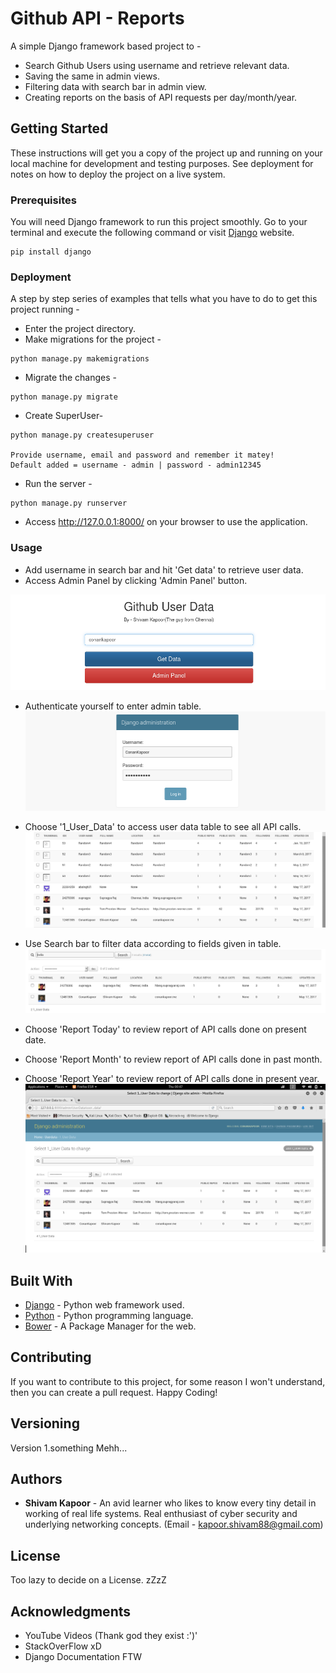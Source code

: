 # Github API - Reports

A simple Django framework based project to -

* Search Github Users using username and retrieve relevant data.
* Saving the same in admin views.
* Filtering data with search bar in admin view.
* Creating reports on the basis of API requests per day/month/year.

## Getting Started

These instructions will get you a copy of the project up and running on your local machine for development and testing purposes. See deployment for notes on how to deploy the project on a live system.

### Prerequisites

You will need Django framework to run this project smoothly. Go to your terminal and execute the following command or visit [Django](https://www.djangoproject.com/) website.

```
pip install django
```

### Deployment

A step by step series of examples that tells what you have to do to get this project running -

* Enter the project directory.
* Make migrations for the project -

```
python manage.py makemigrations
```

* Migrate the changes -

```
python manage.py migrate
```

* Create SuperUser-

```
python manage.py createsuperuser

Provide username, email and password and remember it matey!
Default added = username - admin | password - admin12345
```

* Run the server -

```
python manage.py runserver
```

* Access http://127.0.0.1:8000/ on your browser to use the application.

### Usage

* Add username in search bar and hit 'Get data' to retrieve user data.<br />
* Access Admin Panel by clicking 'Admin Panel' button.<br />

![Screenshot](/Screenshots/Welcome_Page.png)

* Authenticate yourself to enter admin table.<br />
![Screenshot](/Screenshots/Authentication.png)

* Choose '1_User_Data' to access user data table to see all API calls.<br />
![Screenshot](/Screenshots/User_Data.png)

* Use Search bar to filter data according to fields given in table.<br />
![Screenshot](/Screenshots/Search_Filter.png)

* Choose 'Report Today' to review report of API calls done on present date.<br />
* Choose 'Report Month' to review report of API calls done in past month.<br />
* Choose 'Report Year' to review report of API calls done in present year.<br />
![Screenshot](/Screenshots/User_Data_Today.png)

## Built With

* [Django](https://www.djangoproject.com/) - Python web framework used.
* [Python](https://www.python.org/) - Python programming language.
* [Bower](https://bower.io/) - A Package Manager for the web.

## Contributing

If you want to contribute to this project, for some reason I won't understand, then you can create a pull request. Happy Coding!

## Versioning

Version 1.something Mehh...

## Authors

* **Shivam Kapoor** - An avid learner who likes to know every tiny detail in working of real life systems. Real enthusiast of cyber security and underlying networking concepts. (Email - kapoor.shivam88@gmail.com)

## License

Too lazy to decide on a License. zZzZ

## Acknowledgments

* YouTube Videos (Thank god they exist :')'
* StackOverFlow xD
* Django Documentation FTW
